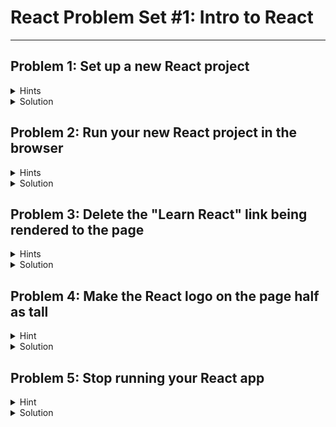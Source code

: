 # React Problem Set #1: Intro to React

---

## Problem 1: Set up a new React project
<details>
<summary>Hints</summary>

1. Use the terminal to go to the directory you want
   to hold your new app.
2. Run the command to create a new React app.
</details>

<details>
  <summary>Solution</summary>

1. Navigate to the desired parent directory 
of your project using the `cd` command in 
the terminal.
2. Run the following command: 
```
npx create-react-app YourAppNameHere
```
Replace `YourAppNameHere` with the name of your app. Note 
that you must have Node.js installed for this to work.

### More Info

---

`npx` is a tool that helps you install
packages (large bundles of code created by other programmers)
from the [npm registry](https://www.npmjs.com/).

`create-react-app` is a command that installs the corresponding [npm 
package](https://www.npmjs.com/package/create-react-app) created by Facebook.
The package includes the necessary folders and files to 
let you create a single-page application using the 
React library.
</details>

## Problem 2: Run your new React project in the browser
<details>
<summary>Hints</summary>

1. Use the terminal inside WebStorm to go inside the app you just created.
2. Run the command to start the development server.
</details>

<details>
  <summary>Solution</summary>

1. If you are already in the directory you just ran the
`create-react-app` command inside of, simply run `cd YourAppName`
in the WebStorm terminal to navigate into your new app.
2. Run the following command:
```
npm start
```
You should be taken automatically to your preferred browser,
which is now running your React app. You should see
"localhost:3000" in the searchbar, which means that your
React app is running locally on port 3000. "localhost" refers
to the local IP address of your current device, meaning other 
people won't be able to see your app by typing "localhost:3000"
into their browser like you can.

### More info

---

The `npm start` command runs a predefined command specified in the 
`start` property of a package's `scripts` object.

To see what this means, look inside the "package.json" file in 
the root of your project. On about line 14, you should see 
an object named `"scripts"` that defines `"start"`, 
`"build"`, `"test"`, and `"eject"`.

`"start"`, has the value `"react-scripts start"`. "react-scripts"
is a node module that was downloaded when you created 
your React app. "start" is a file inside that 
module that contains all the code needed to launch your 
React app locally in your browser.

</details>

## Problem 3: Delete the "Learn React" link being rendered to the page
<details>
<summary>Hints</summary>

1. Try checking out index.js and see what it's rendering 
to the page.
2. Delete the `<a>` tag with the content of "Learn React"
</details>

<details>
  <summary>Solution</summary>

1. Click on "App.js" in the "src" folder of your project
2. Delete from `<a>` to `</a>`

### More info

---

"create-react-app" uses [html-webpack-plugin](https://www.npmjs.com/package/html-webpack-plugin),
another package that (among other things), allows a
programmer to specify the entry point of the program.
React is configured to have "index.js" as the entry point,
meaning that it is the first file to be loaded when the
site is visited.

Inside "index.js" you will see a method called 
`ReactDOM.render`. One line 9, you will see `<App />`,
a component that is imported on line 4.
"App.js" in the "src" folder is where all the content 
of our application resides.

To delete the "Learn React" link, delete line 12
through line 19. The link will no longer render
to the screen because it is no longer a part of the
"App" function that is used as a component in "index.js".

</details>

## Problem 4: Make the React logo on the page half as tall

<details>
<summary>Hint</summary>

1. Go to "App.js" and find the logo. Where is the logo's 
styling coming from?
</details>

<details>
  <summary>Solution</summary>

1. Click on "App.css" in the "src" folder of your project
2. Inside `.App-logo` change `height: 40vmin;` to `height: 20vmin;`

### More info

---

Like we learned in our projects using static HTML, React 
pages use styling written in a CSS stylesheet file. Now,
custom CSS is accessed using `import` statements instead
of `<link>` tags.

On line 8 of App.js, you will see that the `<img>` tag's 
`src` attribute is set to `{logo}`. The curly brackets 
are a special syntax to tell the program reading your 
file that the contents are JavaScript code and not a 
string. `logo` is a .svg file in the "src" folder.

Also on line 8, the image has a `className` of `"App-logo"`.
`className` is similar to `class` that we have seen 
previously in static HTML. The styling of the `App-logo`
class is specified on lines 5-8 of "App.css".

</details>

## Problem 5: Stop running your React app
<details>
<summary>Hint</summary>

1. Go to the WebStorm terminal and remember the right key
   input to stop the development server.
</details>

<details>
  <summary>Solution</summary>

1. Go to the WebStorm terminal and type `control-c` 
(if you are on a Mac).

### More info

---

Now that you have stopped the development server for
your React app, you will no longer be able to view
your app in the browser once you refresh the page.

</details>